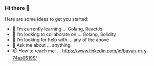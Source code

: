 ### Hi there 👋


Here are some ideas to get you started:

- 🌱 I’m currently learning ... Golang, ReactJs
- 👯 I’m looking to collaborate on ... Golang, Solidity
- 🤔 I’m looking for help with ... any of the above
- 💬 Ask me about ... anything.
- 📫 How to reach me: ... https://www.linkedin.com/in/bavan-m-y-74aa95195/



